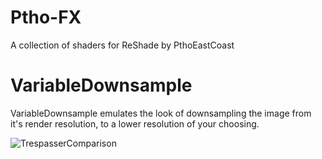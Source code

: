# Ptho-FX

A collection of shaders for ReShade by PthoEastCoast

# VariableDownsample

VariableDownsample emulates the look of downsampling the image from it's render resolution, to a lower resolution of your choosing.

![TrespasserComparison](https://github.com/PthoEastCoast/Ptho-FX/assets/167894222/b97309c7-edd4-4de0-918a-c95d8f9b034e)
